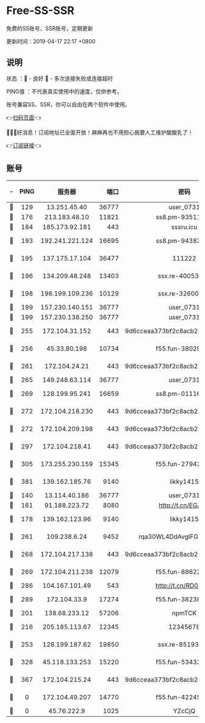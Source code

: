 # Free-SS-SSR

免费的SS账号、SSR账号，定期更新

更新时间：2019-04-17 22:17 +0800

## 说明

状态     ：🙂 - 良好 🙁 - 多次连接失败或连接超时

PING值   ：不代表真实使用中的速度，仅供参考。

账号兼容SS、SSR，你可以自由在两个软件中使用。

👉[扫码页面](https://liesauer.github.io/Free-SS-SSR/)👈

🎉🎉🎉好消息！订阅地址已全面开放！麻麻再也不用担心我要人工维护酸酸乳了！

👉[订阅链接](https://www.liesauer.net/yogurt/subscribe?ACCESS_TOKEN=DAYxR3mMaZAsaqUb)👈

## 账号

|-|PING|服务器|端口|密码|加密方式|区域|
|:----:|:----:|:-----:|-----:|:----:|:----:|:----:|
|🙂|129|13.251.45.40|36777|user_0731|chacha20|SG|
|🙂|176|213.183.48.10|11821|ss8.pm-93511134|rc4-md5|RU|
|🙂|184|185.173.92.181|443|sssru.icu|rc4-md5|RU|
|🙂|193|192.241.221.124|16695|ss8.pm-94383396|aes-256-cfb|US|
|🙂|195|137.175.17.104|36477|111222|aes-256-cfb|US|
|🙂|196|134.209.48.248|13403|ssx.re-40053227|aes-256-cfb|US|
|🙂|198|198.199.109.236|10129|ssx.re-32600039|aes-256-cfb|US|
|🙂|199|157.230.140.151|36777|user_0731|chacha20|US|
|🙂|199|157.230.138.250|36777|user_0731|chacha20|US|
|🙂|255|172.104.31.152|443|9d6cceaa373bf2c8acb22e60b6a58be6|aes-256-cfb|US|
|🙂|256|45.33.80.198|10734|f55.fun-38029419|aes-256-cfb|US|
|🙂|261|172.104.24.21|443|9d6cceaa373bf2c8acb22e60b6a58be6|aes-256-cfb|US|
|🙂|265|149.248.63.114|36777|user_0731|chacha20|CA|
|🙂|269|128.199.95.241|16659|ss8.pm-01116190|aes-256-cfb|SG|
|🙂|272|172.104.218.230|443|9d6cceaa373bf2c8acb22e60b6a58be6|aes-256-cfb|US|
|🙂|272|172.104.209.198|443|9d6cceaa373bf2c8acb22e60b6a58be6|aes-256-cfb|US|
|🙂|297|172.104.218.41|443|9d6cceaa373bf2c8acb22e60b6a58be6|aes-256-cfb|US|
|🙂|305|173.255.230.159|15345|f55.fun-27942756|aes-256-cfb|US|
|🙂|381|139.162.185.76|9140|likky1415|aes-256-cfb|DE|
|🙂|140|13.114.40.186|36777|user_0731|chacha20|JP|
|🙂|161|91.188.223.72|8080|http://t.cn/EGJIyrl|rc4-md5|RU|
|🙂|178|139.162.123.96|9140|likky1415|aes-256-cfb|JP|
|🙂|261|109.238.6.24|9452|rqa30WL4DdAvgIFG6Fs3znzTa|aes-256-cfb|FR|
|🙂|268|172.104.217.138|443|9d6cceaa373bf2c8acb22e60b6a58be6|aes-256-cfb|US|
|🙂|269|172.104.211.238|12079|f55.fun-88622379|aes-256-cfb|US|
|🙂|286|104.167.101.49|543|http://t.cn/RD0D7sx|rc4-md5|CA|
|🙂|289|172.104.33.9|17274|f55.fun-38238921|aes-256-cfb|SG|
|🙁|201|138.68.233.12|57206|npmTCK|rc4-md5|US|
|🙁|216|205.185.113.67|12345|12345678|aes-256-cfb|US|
|🙁|253|128.199.187.62|19850|ssx.re-85193489|aes-256-cfb|SG|
|🙁|328|45.118.133.253|15220|f55.fun-53433183|aes-256-cfb|SG|
|🙁|367|172.104.215.24|443|9d6cceaa373bf2c8acb22e60b6a58be6|aes-256-cfb|US|
|🙁|0|172.104.49.207|14770|f55.fun-42245858|aes-256-cfb|SG|
|🙁|0|45.76.222.9|1025|YZcCjQ|rc4-md5|JP|
